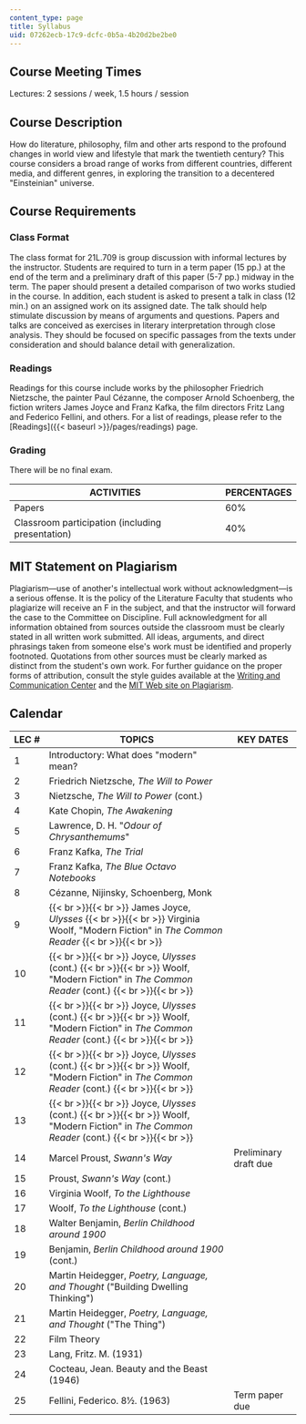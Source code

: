 ```yaml
---
content_type: page
title: Syllabus
uid: 07262ecb-17c9-dcfc-0b5a-4b20d2be2be0
---
```


Course Meeting Times
--------------------

Lectures: 2 sessions / week, 1.5 hours / session

Course Description
------------------

How do literature, philosophy, film and other arts respond to the profound changes in world view and lifestyle that mark the twentieth century? This course considers a broad range of works from different countries, different media, and different genres, in exploring the transition to a decentered "Einsteinian" universe.

Course Requirements
-------------------

### Class Format

The class format for 21L.709 is group discussion with informal lectures by the instructor. Students are required to turn in a term paper (15 pp.) at the end of the term and a preliminary draft of this paper (5-7 pp.) midway in the term. The paper should present a detailed comparison of two works studied in the course. In addition, each student is asked to present a talk in class (12 min.) on an assigned work on its assigned date. The talk should help stimulate discussion by means of arguments and questions. Papers and talks are conceived as exercises in literary interpretation through close analysis. They should be focused on specific passages from the texts under consideration and should balance detail with generalization.

### Readings

Readings for this course include works by the philosopher Friedrich Nietzsche, the painter Paul Cézanne, the composer Arnold Schoenberg, the fiction writers James Joyce and Franz Kafka, the film directors Fritz Lang and Federico Fellini, and others. For a list of readings, please refer to the [Readings]({{< baseurl >}}/pages/readings) page.

### Grading

There will be no final exam.

| ACTIVITIES | PERCENTAGES |
| --- | --- |
| Papers | 60% |
| Classroom participation (including presentation) | 40% 

MIT Statement on Plagiarism
---------------------------

Plagiarism—use of another's intellectual work without acknowledgment—is a serious offense. It is the policy of the Literature Faculty that students who plagiarize will receive an F in the subject, and that the instructor will forward the case to the Committee on Discipline. Full acknowledgment for all information obtained from sources outside the classroom must be clearly stated in all written work submitted. All ideas, arguments, and direct phrasings taken from someone else's work must be identified and properly footnoted. Quotations from other sources must be clearly marked as distinct from the student's own work. For further guidance on the proper forms of attribution, consult the style guides available at the [Writing and Communication Center](http://cmsw.mit.edu/writing-and-communication-center/) and the [MIT Web site on Plagiarism](http://cmsw.mit.edu/writing-and-communication-center/avoiding-plagiarism/).

Calendar
--------

| LEC # | TOPICS | KEY DATES |
| --- | --- | --- |
| 1 | Introductory: What does "modern" mean? | &nbsp; |
| 2 | Friedrich Nietzsche, _The Will to Power_ | &nbsp; |
| 3 | Nietzsche, _The Will to Power_ (cont.) | &nbsp; |
| 4 | Kate Chopin, _The Awakening_ | &nbsp; |
| 5 | Lawrence, D. H. "_Odour of Chrysanthemums_" | &nbsp; |
| 6 | Franz Kafka, _The Trial_ | &nbsp; |
| 7 | Franz Kafka, _The Blue Octavo Notebooks_ | &nbsp; |
| 8 | Cézanne, Nijinsky, Schoenberg, Monk | &nbsp; |
| 9 |  {{< br >}}{{< br >}} James Joyce, _Ulysses_ {{< br >}}{{< br >}} Virginia Woolf, "Modern Fiction" in _The Common Reader_ {{< br >}}{{< br >}}  | &nbsp; |
| 10 |  {{< br >}}{{< br >}} Joyce, _Ulysses_ (cont.) {{< br >}}{{< br >}} Woolf, "Modern Fiction" in _The Common Reader_ (cont.) {{< br >}}{{< br >}}  | &nbsp; |
| 11 |  {{< br >}}{{< br >}} Joyce, _Ulysses_ (cont.) {{< br >}}{{< br >}} Woolf, "Modern Fiction" in _The Common Reader_ (cont.) {{< br >}}{{< br >}}  | &nbsp; |
| 12 |  {{< br >}}{{< br >}} Joyce, _Ulysses_ (cont.) {{< br >}}{{< br >}} Woolf, "Modern Fiction" in _The Common Reader_ (cont.) {{< br >}}{{< br >}}  | &nbsp; |
| 13 |  {{< br >}}{{< br >}} Joyce, _Ulysses_ (cont.) {{< br >}}{{< br >}} Woolf, "Modern Fiction" in _The Common Reader_ (cont.) {{< br >}}{{< br >}}  | &nbsp; |
| 14 | Marcel Proust, _Swann's Way_ | Preliminary draft due |
| 15 | Proust, _Swann's Way_ (cont.) | &nbsp; |
| 16 | Virginia Woolf, _To the Lighthouse_ | &nbsp; |
| 17 | Woolf, _To the Lighthouse_ (cont.) | &nbsp; |
| 18 | Walter Benjamin, _Berlin Childhood around 1900_ | &nbsp; |
| 19 | Benjamin, _Berlin Childhood around 1900_ (cont.) | &nbsp; |
| 20 | Martin Heidegger, _Poetry, Language, and Thought_ ("Building Dwelling Thinking") | &nbsp; |
| 21 | Martin Heidegger, _Poetry, Language, and Thought_ ("The Thing") | &nbsp; |
| 22 | Film Theory | &nbsp; |
| 23 | Lang, Fritz. M. (1931) | &nbsp; |
| 24 | Cocteau, Jean. Beauty and the Beast (1946) | &nbsp; |
| 25 | Fellini, Federico. 8½. (1963) | Term paper due